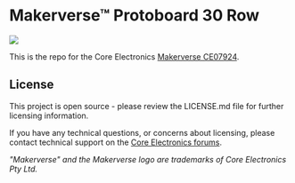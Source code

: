 # Makerverse™ Protoboard 30 Row

![](Documents/showcase-render.png)

This is the repo for the Core Electronics [Makerverse CE07924](https://core-electronics.com.au/catalog/product/view/sku/CE07924).

## License
This project is open source - please review the LICENSE.md file for further licensing information.

If you have any technical questions, or concerns about licensing, please contact technical support on the [Core Electronics forums](https://forum.core-electronics.com.au/).

*\"Makerverse\" and the Makerverse logo are trademarks of Core Electronics Pty Ltd.*
